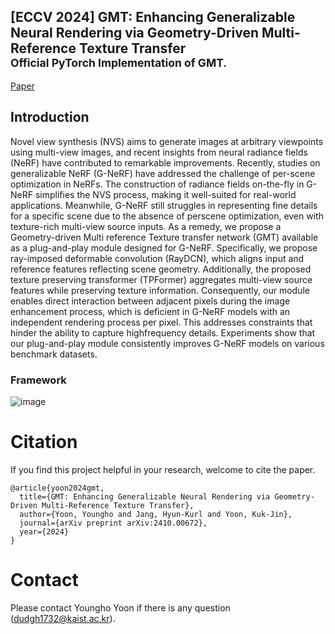 ## [ECCV 2024] GMT: Enhancing Generalizable Neural Rendering via Geometry-Driven Multi-Reference Texture Transfer <br><sub>Official PyTorch Implementation of GMT. </sub>

[Paper](https://arxiv.org/abs/2410.00672)

## Introduction

Novel view synthesis (NVS) aims to generate images at arbitrary viewpoints using multi-view images, and recent insights from neural radiance fields (NeRF) have contributed to remarkable improvements. Recently, studies on generalizable NeRF (G-NeRF) have addressed the challenge of per-scene optimization in NeRFs. The construction of radiance fields on-the-fly in G-NeRF simplifies the NVS process, making it well-suited for real-world applications. Meanwhile, G-NeRF still struggles in representing fine details for a specific scene due to the absence of perscene optimization, even with texture-rich multi-view source inputs. As a remedy, we propose a Geometry-driven Multi reference Texture transfer network (GMT) available as a plug-and-play module designed for G-NeRF. Specifically, we propose ray-imposed deformable convolution (RayDCN), which aligns input and reference features reflecting scene geometry. Additionally, the proposed texture preserving transformer (TPFormer) aggregates multi-view source features while preserving texture information. Consequently, our module enables direct interaction between adjacent pixels during the image enhancement process, which is deficient in G-NeRF models with an independent rendering process per pixel. This addresses constraints that hinder the ability to capture highfrequency details. Experiments show that our plug-and-play module consistently improves G-NeRF models on various benchmark datasets.

### Framework
![image](Images/framework.png)

# Citation

If you find this project helpful in your research, welcome to cite the paper.

```
@article{yoon2024gmt,
  title={GMT: Enhancing Generalizable Neural Rendering via Geometry-Driven Multi-Reference Texture Transfer},
  author={Yoon, Youngho and Jang, Hyun-Kurl and Yoon, Kuk-Jin},
  journal={arXiv preprint arXiv:2410.00672},
  year={2024}
}
```

# Contact

Please contact Youngho Yoon if there is any question (dudgh1732@kaist.ac.kr).
